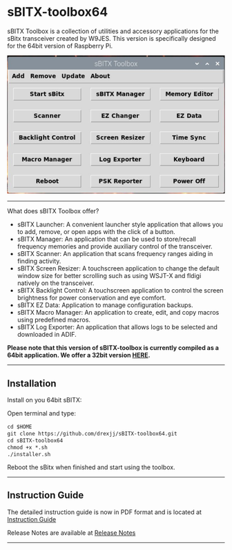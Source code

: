 # sBITX-toolbox64

sBITX Toolbox is a collection of utilities and accessory applications for the sBitx transceiver created by W9JES. This version is specifically designed for the 64bit version of Raspberry Pi.


![toolbox image](toolbox.jpg)


-----

What does sBITX Toolbox offer?

- sBITX Launcher: A convenient launcher style application that allows you to add, remove, or open apps with the click of a button.
- sBITX Manager: An application that can be used to store/recall frequency memories and provide auxiliary control of the transceiver.
- sBITX Scanner: An application that scans frequency ranges aiding in finding activity.
- sBITX Screen Resizer: A touchscreen application to change the default window size for better scrolling such as using WSJT-X and fldigi natively on the transceiver.
- sBITX Backlight Control: A touchscreen application to control the screen brightness for power conservation and eye comfort.
- sBITX EZ Data: Application to manage configuration backups.
- sBITX Macro Manager: An application to create, edit, and copy macros using predefined macros.
- sBITX Log Exporter: An application that allows logs to be selected and downloaded in ADIF.

**Please note that this version of sBITX-toolbox is currently compiled as a 64bit application. We offer a 32bit version [HERE](https://github.com/drexjj/sBITX-toolbox).**

-----

Installation
-----

Install on you 64bit sBITX:

Open terminal and type:

```console
cd $HOME
git clone https://github.com/drexjj/sBITX-toolbox64.git
cd sBITX-toolbox64
chmod +x *.sh
./installer.sh
```
Reboot the sBitx when finished and start using the toolbox.

-----

Instruction Guide
-----

The detailed instruction guide is now in PDF format and is located at [Instruction Guide](https://github.com/drexjj/sBITX-toolbox64/blob/main/sBITX%20Toolbox%20Guide%20%20v2.1.pdf)

Release Notes are available at [Release Notes](https://github.com/drexjj/sBITX-toolbox64/blob/main/release_notes.txt)

-----


